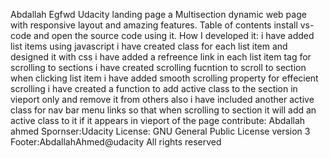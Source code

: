 Abdallah Egfwd Udacity landing page
a Multisection dynamic web page with responsive layout and amazing features.
Table of contents
install vs-code and open the source code using it.
How I developed it:
i have added list items using javascript
i have created class for each list item and designed it with css
i have added a refreence link in each list item tag for scrolling to sections
i have created scrolling fucntion to scroll to section when clicking list item
i have added smooth scrolling property for effecient scrolling
i have created a function to add active class to the section in vieport only and remove it from others 
also i have included another active class for nav bar menu links so that when scrolling to section it will add an active class to it if it appears in vieport of the page
contribute: Abdallah ahmed
Spornser:Udacity
License: GNU General Public License version 3
Footer:AbdallahAhmed@udacity All rights reserved

